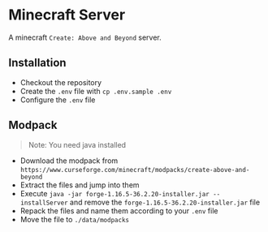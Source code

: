 # Minecraft Server

A minecraft `Create: Above and Beyond` server.

## Installation

- Checkout the repository
- Create the `.env` file with `cp .env.sample .env`
- Configure the `.env` file

## Modpack

> Note: You need java installed

- Download the modpack from `https://www.curseforge.com/minecraft/modpacks/create-above-and-beyond`
- Extract the files and jump into them
- Execute `java -jar forge-1.16.5-36.2.20-installer.jar --installServer` and remove the `forge-1.16.5-36.2.20-installer.jar` file
- Repack the files and name them according to your `.env` file
- Move the file to `./data/modpacks`